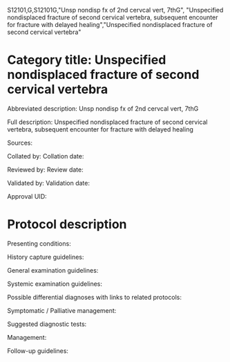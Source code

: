 S12101,G,S12101G,"Unsp nondisp fx of 2nd cervcal vert, 7thG", "Unspecified nondisplaced fracture of second cervical vertebra, subsequent encounter for fracture with delayed healing","Unspecified nondisplaced fracture of second cervical vertebra"
# Category title: Unspecified nondisplaced fracture of second cervical vertebra

Abbreviated description: Unsp nondisp fx of 2nd cervcal vert, 7thG

Full description: Unspecified nondisplaced fracture of second cervical vertebra, subsequent encounter for fracture with delayed healing

Sources:

Collated by:
Collation date:

Reviewed by:
Review date:

Validated by:
Validation date:

Approval UID:

# Protocol description

Presenting conditions:

History capture guidelines:

General examination guidelines:

Systemic examination guidelines:

Possible differential diagnoses with links to related protocols:

Symptomatic / Palliative management:

Suggested diagnostic tests:

Management:

Follow-up guidelines:
